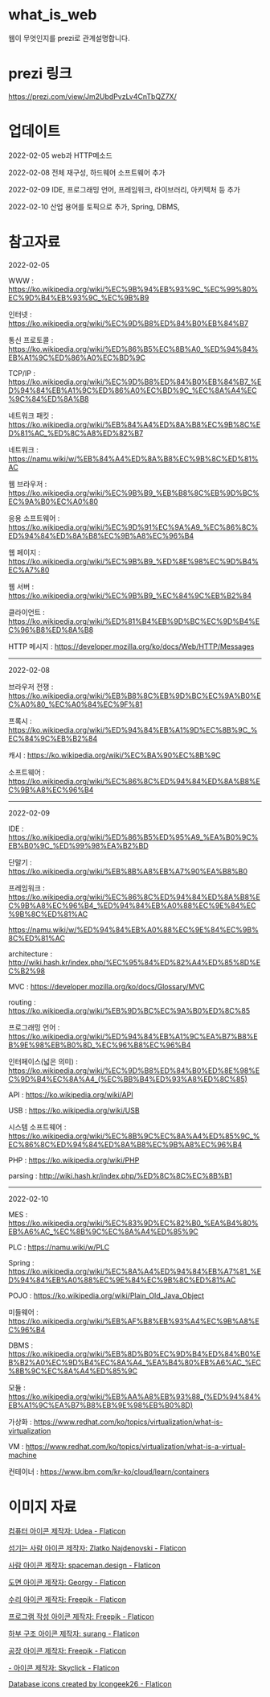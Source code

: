 # what_is_web
웹이 무엇인지를 prezi로 관계설명합니다.

# prezi 링크
https://prezi.com/view/Jm2UbdPvzLv4CnTbQZ7X/

# 업데이트
2022-02-05  web과 HTTP메소드
    
2022-02-08  전체 재구성, 하드웨어 소프트웨어 추가

2022-02-09  IDE, 프로그래밍 언어, 프레임워크, 라이브러리, 아키텍처 등 추가

2022-02-10  산업 용어를 토픽으로 추가, Spring, DBMS, 


# 참고자료
2022-02-05

WWW : https://ko.wikipedia.org/wiki/%EC%9B%94%EB%93%9C_%EC%99%80%EC%9D%B4%EB%93%9C_%EC%9B%B9 

인터넷 : https://ko.wikipedia.org/wiki/%EC%9D%B8%ED%84%B0%EB%84%B7 

통신 프로토콜 : https://ko.wikipedia.org/wiki/%ED%86%B5%EC%8B%A0_%ED%94%84%EB%A1%9C%ED%86%A0%EC%BD%9C

TCP/IP : https://ko.wikipedia.org/wiki/%EC%9D%B8%ED%84%B0%EB%84%B7_%ED%94%84%EB%A1%9C%ED%86%A0%EC%BD%9C_%EC%8A%A4%EC%9C%84%ED%8A%B8 

네트워크 패킷 : https://ko.wikipedia.org/wiki/%EB%84%A4%ED%8A%B8%EC%9B%8C%ED%81%AC_%ED%8C%A8%ED%82%B7 

네트워크 : https://namu.wiki/w/%EB%84%A4%ED%8A%B8%EC%9B%8C%ED%81%AC 

웹 브라우저 : https://ko.wikipedia.org/wiki/%EC%9B%B9_%EB%B8%8C%EB%9D%BC%EC%9A%B0%EC%A0%80 

응용 소프트웨어 : https://ko.wikipedia.org/wiki/%EC%9D%91%EC%9A%A9_%EC%86%8C%ED%94%84%ED%8A%B8%EC%9B%A8%EC%96%B4  

웹 페이지 : https://ko.wikipedia.org/wiki/%EC%9B%B9_%ED%8E%98%EC%9D%B4%EC%A7%80

웹 서버 : https://ko.wikipedia.org/wiki/%EC%9B%B9_%EC%84%9C%EB%B2%84 

클라이언트 : https://ko.wikipedia.org/wiki/%ED%81%B4%EB%9D%BC%EC%9D%B4%EC%96%B8%ED%8A%B8 

HTTP 메시지 : https://developer.mozilla.org/ko/docs/Web/HTTP/Messages

----
2022-02-08

브라우저 전쟁 : https://ko.wikipedia.org/wiki/%EB%B8%8C%EB%9D%BC%EC%9A%B0%EC%A0%80_%EC%A0%84%EC%9F%81

프록시 : https://ko.wikipedia.org/wiki/%ED%94%84%EB%A1%9D%EC%8B%9C_%EC%84%9C%EB%B2%84

캐시 : https://ko.wikipedia.org/wiki/%EC%BA%90%EC%8B%9C

소프트웨어 : https://ko.wikipedia.org/wiki/%EC%86%8C%ED%94%84%ED%8A%B8%EC%9B%A8%EC%96%B4

----
2022-02-09

IDE : https://ko.wikipedia.org/wiki/%ED%86%B5%ED%95%A9_%EA%B0%9C%EB%B0%9C_%ED%99%98%EA%B2%BD

단말기 : https://ko.wikipedia.org/wiki/%EB%8B%A8%EB%A7%90%EA%B8%B0

프레임워크 : https://ko.wikipedia.org/wiki/%EC%86%8C%ED%94%84%ED%8A%B8%EC%9B%A8%EC%96%B4_%ED%94%84%EB%A0%88%EC%9E%84%EC%9B%8C%ED%81%AC

  https://namu.wiki/w/%ED%94%84%EB%A0%88%EC%9E%84%EC%9B%8C%ED%81%AC

architecture : http://wiki.hash.kr/index.php/%EC%95%84%ED%82%A4%ED%85%8D%EC%B2%98  

MVC : https://developer.mozilla.org/ko/docs/Glossary/MVC 

routing : https://ko.wikipedia.org/wiki/%EB%9D%BC%EC%9A%B0%ED%8C%85

프로그래밍 언어 : https://ko.wikipedia.org/wiki/%ED%94%84%EB%A1%9C%EA%B7%B8%EB%9E%98%EB%B0%8D_%EC%96%B8%EC%96%B4

인터페이스(넓은 의미) : https://ko.wikipedia.org/wiki/%EC%9D%B8%ED%84%B0%ED%8E%98%EC%9D%B4%EC%8A%A4_(%EC%BB%B4%ED%93%A8%ED%8C%85)

API : https://ko.wikipedia.org/wiki/API

USB : https://ko.wikipedia.org/wiki/USB  

시스템 소프트웨어 : https://ko.wikipedia.org/wiki/%EC%8B%9C%EC%8A%A4%ED%85%9C_%EC%86%8C%ED%94%84%ED%8A%B8%EC%9B%A8%EC%96%B4

PHP : https://ko.wikipedia.org/wiki/PHP

parsing : http://wiki.hash.kr/index.php/%ED%8C%8C%EC%8B%B1   


----
2022-02-10

MES : https://ko.wikipedia.org/wiki/%EC%83%9D%EC%82%B0_%EA%B4%80%EB%A6%AC_%EC%8B%9C%EC%8A%A4%ED%85%9C

PLC : https://namu.wiki/w/PLC

Spring : https://ko.wikipedia.org/wiki/%EC%8A%A4%ED%94%84%EB%A7%81_%ED%94%84%EB%A0%88%EC%9E%84%EC%9B%8C%ED%81%AC

POJO : https://ko.wikipedia.org/wiki/Plain_Old_Java_Object

미들웨어 : https://ko.wikipedia.org/wiki/%EB%AF%B8%EB%93%A4%EC%9B%A8%EC%96%B4

DBMS : https://ko.wikipedia.org/wiki/%EB%8D%B0%EC%9D%B4%ED%84%B0%EB%B2%A0%EC%9D%B4%EC%8A%A4_%EA%B4%80%EB%A6%AC_%EC%8B%9C%EC%8A%A4%ED%85%9C

모듈 : https://ko.wikipedia.org/wiki/%EB%AA%A8%EB%93%88_(%ED%94%84%EB%A1%9C%EA%B7%B8%EB%9E%98%EB%B0%8D)

가상화 : https://www.redhat.com/ko/topics/virtualization/what-is-virtualization

VM : https://www.redhat.com/ko/topics/virtualization/what-is-a-virtual-machine

컨테이너 : https://www.ibm.com/kr-ko/cloud/learn/containers



# 이미지 자료
<a href="https://www.flaticon.com/kr/free-icons/" title="컴퓨터 아이콘">컴퓨터 아이콘  제작자: Udea - Flaticon</a>

<a href="https://www.flaticon.com/kr/free-icons/-" title="섬기는 사람 아이콘">섬기는 사람 아이콘  제작자: Zlatko Najdenovski - Flaticon</a>

<a href="https://www.flaticon.com/kr/free-icons/" title="사람 아이콘">사람 아이콘  제작자: spaceman.design - Flaticon</a>

<a href="https://www.flaticon.com/kr/free-icons/" title="도면 아이콘">도면 아이콘  제작자: Georgy - Flaticon</a>

<a href="https://www.flaticon.com/kr/free-icons/" title="수리 아이콘">수리 아이콘  제작자: Freepik - Flaticon</a>

<a href="https://www.flaticon.com/kr/free-icons/-" title="프로그램 작성 아이콘">프로그램 작성 아이콘  제작자: Freepik - Flaticon</a>  

<a href="https://www.flaticon.com/kr/free-icons/-" title="하부 구조 아이콘">하부 구조 아이콘  제작자: surang - Flaticon</a>

<a href="https://www.flaticon.com/kr/free-icons/" title="공장 아이콘">공장 아이콘  제작자: Freepik - Flaticon</a>

<a href="https://www.flaticon.com/kr/free-icons/-" title="- 아이콘">- 아이콘  제작자: Skyclick - Flaticon</a>

<a href="https://www.flaticon.com/free-icons/database" title="database icons">Database icons created by Icongeek26 - Flaticon</a>

